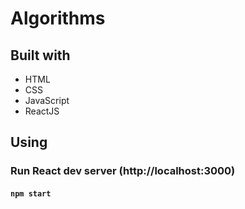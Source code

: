 # Algorithms

## Built with

* HTML
* CSS
* JavaScript
* ReactJS

## Using

### Run React dev server (http://localhost:3000)

#### `npm start`
